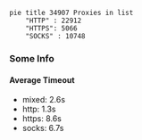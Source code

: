 
```mermaid
pie title 34907 Proxies in list
    "HTTP" : 22912
    "HTTPS": 5066
    "SOCKS" : 10748
```

### Some Info
#### Average Timeout

- mixed: 2.6s
- http: 1.3s
- https: 8.6s
- socks: 6.7s